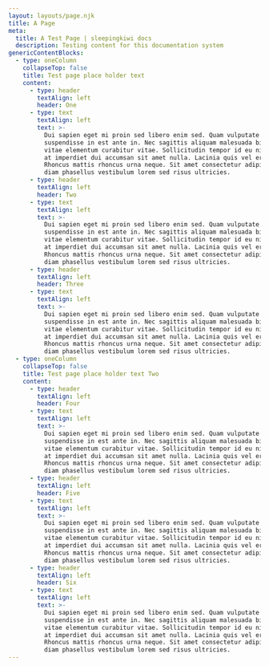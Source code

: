 ```yaml
---
layout: layouts/page.njk
title: A Page
meta:
  title: A Test Page | sleepingkiwi docs
  description: Testing content for this documentation system
genericContentBlocks:
  - type: oneColumn
    collapseTop: false
    title: Test page place holder text
    content:
      - type: header
        textAlign: left
        header: One
      - type: text
        textAlign: left
        text: >-
          Dui sapien eget mi proin sed libero enim sed. Quam vulputate dignissim
          suspendisse in est ante in. Nec sagittis aliquam malesuada bibendum arcu
          vitae elementum curabitur vitae. Sollicitudin tempor id eu nisl nunc. Elit
          at imperdiet dui accumsan sit amet nulla. Lacinia quis vel eros donec.
          Rhoncus mattis rhoncus urna neque. Sit amet consectetur adipiscing elit. Non
          diam phasellus vestibulum lorem sed risus ultricies.
      - type: header
        textAlign: left
        header: Two
      - type: text
        textAlign: left
        text: >-
          Dui sapien eget mi proin sed libero enim sed. Quam vulputate dignissim
          suspendisse in est ante in. Nec sagittis aliquam malesuada bibendum arcu
          vitae elementum curabitur vitae. Sollicitudin tempor id eu nisl nunc. Elit
          at imperdiet dui accumsan sit amet nulla. Lacinia quis vel eros donec.
          Rhoncus mattis rhoncus urna neque. Sit amet consectetur adipiscing elit. Non
          diam phasellus vestibulum lorem sed risus ultricies.
      - type: header
        textAlign: left
        header: Three
      - type: text
        textAlign: left
        text: >-
          Dui sapien eget mi proin sed libero enim sed. Quam vulputate dignissim
          suspendisse in est ante in. Nec sagittis aliquam malesuada bibendum arcu
          vitae elementum curabitur vitae. Sollicitudin tempor id eu nisl nunc. Elit
          at imperdiet dui accumsan sit amet nulla. Lacinia quis vel eros donec.
          Rhoncus mattis rhoncus urna neque. Sit amet consectetur adipiscing elit. Non
          diam phasellus vestibulum lorem sed risus ultricies.
  - type: oneColumn
    collapseTop: false
    title: Test page place holder text Two
    content:
      - type: header
        textAlign: left
        header: Four
      - type: text
        textAlign: left
        text: >-
          Dui sapien eget mi proin sed libero enim sed. Quam vulputate dignissim
          suspendisse in est ante in. Nec sagittis aliquam malesuada bibendum arcu
          vitae elementum curabitur vitae. Sollicitudin tempor id eu nisl nunc. Elit
          at imperdiet dui accumsan sit amet nulla. Lacinia quis vel eros donec.
          Rhoncus mattis rhoncus urna neque. Sit amet consectetur adipiscing elit. Non
          diam phasellus vestibulum lorem sed risus ultricies.
      - type: header
        textAlign: left
        header: Five
      - type: text
        textAlign: left
        text: >-
          Dui sapien eget mi proin sed libero enim sed. Quam vulputate dignissim
          suspendisse in est ante in. Nec sagittis aliquam malesuada bibendum arcu
          vitae elementum curabitur vitae. Sollicitudin tempor id eu nisl nunc. Elit
          at imperdiet dui accumsan sit amet nulla. Lacinia quis vel eros donec.
          Rhoncus mattis rhoncus urna neque. Sit amet consectetur adipiscing elit. Non
          diam phasellus vestibulum lorem sed risus ultricies.
      - type: header
        textAlign: left
        header: Six
      - type: text
        textAlign: left
        text: >-
          Dui sapien eget mi proin sed libero enim sed. Quam vulputate dignissim
          suspendisse in est ante in. Nec sagittis aliquam malesuada bibendum arcu
          vitae elementum curabitur vitae. Sollicitudin tempor id eu nisl nunc. Elit
          at imperdiet dui accumsan sit amet nulla. Lacinia quis vel eros donec.
          Rhoncus mattis rhoncus urna neque. Sit amet consectetur adipiscing elit. Non
          diam phasellus vestibulum lorem sed risus ultricies.
---
```

